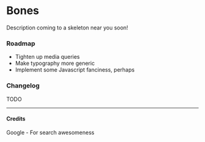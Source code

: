 # Bones
Description coming to a skeleton near you soon!


### Roadmap  
* Tighten up media queries
* Make typography more generic
* Implement some Javascript fanciness, perhaps


### Changelog  
TODO

---

#### Credits
Google \- For search awesomeness  
